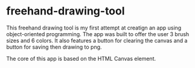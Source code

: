 # freehand-drawing-tool
This freehand drawing tool is my first attempt at creatign an app using object-oriented programming.
The app was built to offer the user 3 brush sizes and 6 colors.
It also features a button for clearing the canvas and a button for saving then drawing to png.

The core of this app is based on the HTML Canvas element.
